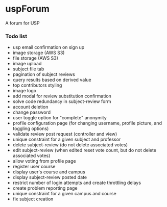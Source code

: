 # uspForum
A forum for USP

### Todo list
- usp email confirmation on sign up
- image storage (AWS S3)
- file storage (AWS S3)
- image upload
- subject file tab
- pagination of subject reviews
- query results based on derived value
- top contributors styling
- image logo
- add modal for review substitution confirmation
- solve code redundancy in subject-review form
- account deletion
- change password
- user toggle option for "complete" anonymity 
- profile configuration page (for changing username, profile picture, and toggling options)
- validate review post request (controller and view)
- unique constraint for a given subject and professor
- delete subject-review (do not delete associated votes)
- edit subject-review (when edited reset vote count, but do not delete associated votes)
- allow voting from profile page
- register user course
- display user's course and campus
- display subject-review posted date
- restrict number of login attempts and create throttling delays
- create problem reporting page
- unique constraint for a given campus and course
- fix subject creation